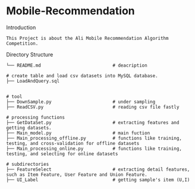 # Mobile-Recommendation

Introduction
    
    This Project is about the Ali Mobile Recommendation Algorithm Competition.
    

Directory Structure

	└── README.md                           # deacription

	# create table and load csv datasets into MySQL database.
	├── LoadAndQuery.sql


	# tool
	├── DownSample.py                       # under sampling
	├── ReadCSV.py                          # reading csv file fastly

	# processing functions
	├── GetDataSet.py                       # extracting features and getting datasets. 
	├── Main_model.py                       # main fuction
	├── Main_processing_offline.py          # functions like training, testing, and cross-validation for offline datasets
	├── Main_processing_online.py           # functions like training, testing, and selecting for online datasets

	# subdirectories
	├── FeatureSelect                       # extracting detail features, such as Item Feature, User Feature and Union Feature.
	├── UI_Label                            # getting sample's item (U,I)



